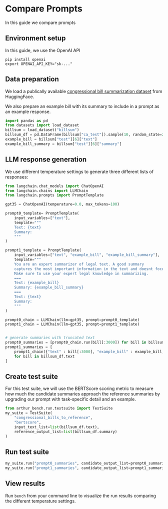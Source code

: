 # Compare Prompts

In this guide we compare prompts 

## Environment setup

In this guide, we use the OpenAI API
```
pip install openai
export OPENAI_API_KEY="sk-..."
```

## Data preparation

We load a publically available [congressional bill summarization dataset](https://huggingface.co/datasets/billsum) from HuggingFace.

We also prepare an example bill with its summary to include in a prompt as an example response.

```python
import pandas as pd
from datasets import load_dataset
billsum = load_dataset("billsum")
billsum_df = pd.DataFrame(billsum["ca_test"]).sample(10, random_state=278487)
example_bill = billsum["test"][6]["text"]
example_bill_summary = billsum["test"][6]["summary"]
```

## LLM response generation

We use different temperature settings to generate three different lists of responses:

```python
from langchain.chat_models import ChatOpenAI
from langchain.chains import LLMChain
from langchain.prompts import PromptTemplate

gpt35 = ChatOpenAI(temperature=0.0, max_tokens=100)

prompt0_template= PromptTemplate(
	input_variables=["text"],
	template="""
	Text: {text}
	Summary:
	"""
)

prompt1_template = PromptTemplate(
	input_variables=["text", "example_bill", "example_bill_summary"],
	template="""
	You are an expert summarizer of legal text. A good summary 
	captures the most important information in the text and doesnt focus too much on small details.
	Make sure to use your expert legal knowledge in summarizing.
	===
	Text: {example_bill}
	Summary: {example_bill_summary}
	===
	Text: {text}
	Summary:
	"""
)

prompt0_chain = LLMChain(llm=gpt35, prompt=prompt0_template)
prompt1_chain = LLMChain(llm=gpt35, prompt=prompt1_template)


# generate summaries with truncated text
prompt0_summaries = [prompt0_chain.run(bill[:3000]) for bill in billsum_df.text]
prompt1_summaries = [
	prompt1_chain({"text" : bill[:3000], "example_bill" : example_bill, "example_bill_summary" : example_bill_summary})["text"]
	for bill in billsum_df.text
]
```

## Create test suite

For this test suite, we will use the BERTScore scoring metric to measure how much the candidate summaries approach the reference summaries by upgrading our prompt with task-specific detail and an example.

```python
from arthur_bench.run.testsuite import TestSuite
my_suite = TestSuite(
	"congressional_bills_to_reference", 
	"bertscore", 
	input_text_list=list(billsum_df.text),
	reference_output_list=list(billsum_df.summary)
)
```

## Run test suite

```python
my_suite.run("prompt0_summaries", candidate_output_list=prompt0_summaries)
my_suite.run("prompt1_summaries", candidate_output_list=prompt1_summaries)
```

## View results

Run `bench` from your command line to visualize the run results comparing the different temperature settings.
